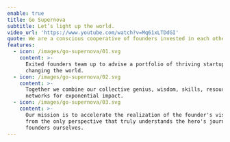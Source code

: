 ```yaml
---
enable: true
title: Go Supernova
subtitle: Let’s light up the world.
video_url: 'https://www.youtube.com/watch?v=Mq61xLTDdGI'
quote: We are a conscious cooperative of founders invested in each other’s success.
features:
  - icon: /images/go-supernova/01.svg
    content: >-
      Exited founders team up to advise a portfolio of thriving startups
      changing the world.
  - icon: /images/go-supernova/02.svg
    content: >-
      Together we combine our collective genius, wisdom, skills, resources and
      networks for exponential impact.
  - icon: /images/go-supernova/03.svg
    content: >-
      Our mission is to accelerate the realization of the founder's vision –
      from the only perspective that truly understands the hero's journey, as
      founders ourselves.
---
```













